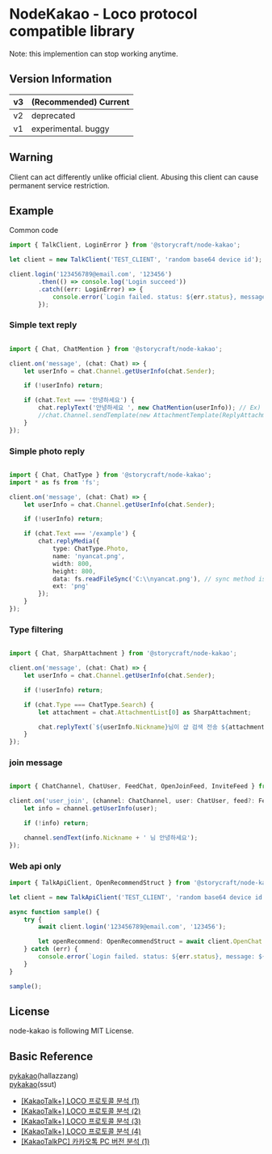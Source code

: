 # NodeKakao - Loco protocol compatible library

Note: this implemention can stop working anytime.

## Version Information

| v3 | (Recommended) Current |
|----|-----------------------|
| v2 |      deprecated       |
| v1 | experimental. buggy   |

## Warning

Client can act differently unlike official client. Abusing this client can cause permanent service restriction.

## Example

Common code
```typescript
import { TalkClient, LoginError } from '@storycraft/node-kakao';

let client = new TalkClient('TEST_CLIENT', 'random base64 device id');

client.login('123456789@email.com', '123456')
        .then(() => console.log('Login succeed'))
        .catch((err: LoginError) => {
            console.error(`Login failed. status: ${err.status}, message: ${err.message}`);
        });
```

### Simple text reply

```typescript

import { Chat, ChatMention } from '@storycraft/node-kakao';

client.on('message', (chat: Chat) => {
    let userInfo = chat.Channel.getUserInfo(chat.Sender);

    if (!userInfo) return;

    if (chat.Text === '안녕하세요') {
        chat.replyText('안녕하세요 ', new ChatMention(userInfo)); // Ex) 안녕하세요 @storycraft
        //chat.Channel.sendTemplate(new AttachmentTemplate(ReplyAttachment.fromChat(chat), '안녕하세요')); // 답장형식
    }
});
```

### Simple photo reply

```typescript

import { Chat, ChatType } from '@storycraft/node-kakao';
import * as fs from 'fs';

client.on('message', (chat: Chat) => {
    let userInfo = chat.Channel.getUserInfo(chat.Sender);

    if (!userInfo) return;

    if (chat.Text === '/example') {
        chat.replyMedia({
            type: ChatType.Photo,
            name: 'nyancat.png',
            width: 800,
            height: 800,
            data: fs.readFileSync('C:\\nyancat.png'), // sync method is not recommended
            ext: 'png'
        });
    }
});
```

### Type filtering

```typescript

import { Chat, SharpAttachment } from '@storycraft/node-kakao';

client.on('message', (chat: Chat) => {
    let userInfo = chat.Channel.getUserInfo(chat.Sender);

    if (!userInfo) return;

    if (chat.Type === ChatType.Search) {
        let attachment = chat.AttachmentList[0] as SharpAttachment;

        chat.replyText(`${userInfo.Nickname}님이 샵 검색 전송 ${attachment.Question}. 리다이렉트 경로: ${attachment.RedirectURL}`);
    }
});
```

### join message

```typescript

import { ChatChannel, ChatUser, FeedChat, OpenJoinFeed, InviteFeed } from '@storycraft/node-kakao';

client.on('user_join', (channel: ChatChannel, user: ChatUser, feed?: FeedChat<OpenJoinFeed | InviteFeed>) => {
    let info = channel.getUserInfo(user);

    if (!info) return;

    channel.sendText(info.Nickname + ' 님 안녕하세요');
});
```

### Web api only

```typescript
import { TalkApiClient, OpenRecommendStruct } from '@storycraft/node-kakao';

let client = new TalkApiClient('TEST_CLIENT', 'random base64 device id');

async function sample() {
    try {
        await client.login('123456789@email.com', '123456');

        let openRecommend: OpenRecommendStruct = await client.OpenChat.requestRecommend();
    } catch (err) {
        console.error(`Login failed. status: ${err.status}, message: ${err.message}`);
    }
}

sample();
```

License
-------
node-kakao is following MIT License.

Basic Reference
---------
[pykakao](https://github.com/hallazzang/pykakao/)(hallazzang)  
[pykakao](https://github.com/ssut/pykakao)(ssut)
- [[KakaoTalk+] LOCO 프로토콜 분석 (1)](http://www.bpak.org/blog/2012/12/kakaotalk-loco-프로토콜-분석-1/)
- [[KakaoTalk+] LOCO 프로토콜 분석 (2)](http://www.bpak.org/blog/2012/12/kakaotalk-loco-프로토콜-분석-2/)
- [[KakaoTalk+] LOCO 프로토콜 분석 (3)](http://www.bpak.org/blog/2012/12/kakaotalk-loco-프로토콜-분석-3/)
- [[KakaoTalk+] LOCO 프로토콜 분석 (4)](http://www.bpak.org/blog/2012/12/kakaotalk-loco-프로토콜-분석-4/)
- [[KakaoTalkPC] 카카오톡 PC 버전 분석 (1)](https://www.bpak.org/blog/2013/08/kakaotalkpc-카카오톡-pc-버전-분석-1/)
